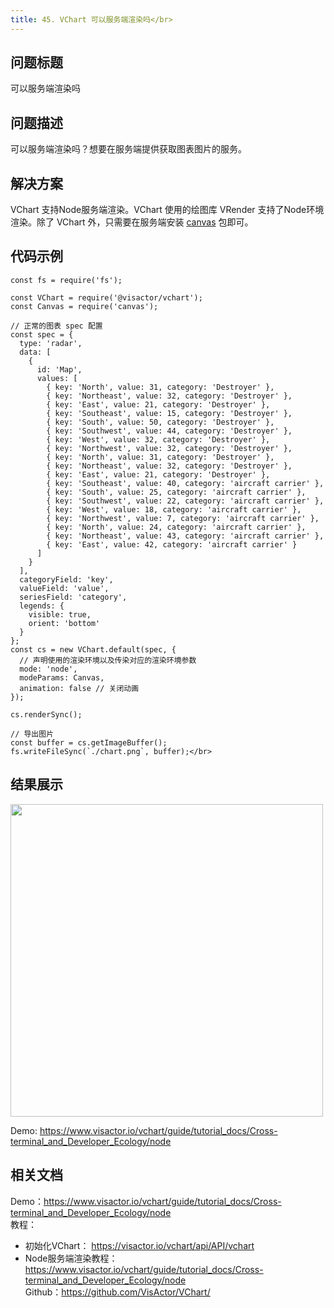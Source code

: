 ```yaml
---
title: 45. VChart 可以服务端渲染吗</br>
---
```

## 问题标题

可以服务端渲染吗</br>
## 问题描述

可以服务端渲染吗？想要在服务端提供获取图表图片的服务。</br>
## 解决方案 

VChart 支持Node服务端渲染。VChart 使用的绘图库 VRender 支持了Node环境渲染。除了 VChart 外，只需要在服务端安装 [canvas](https%3A%2F%2Fwww.npmjs.com%2Fpackage%2Fcanvas) 包即可。</br>


## 代码示例  

```
const fs = require('fs');

const VChart = require('@visactor/vchart');
const Canvas = require('canvas');

// 正常的图表 spec 配置
const spec = {
  type: 'radar',
  data: [
    {
      id: 'Map',
      values: [
        { key: 'North', value: 31, category: 'Destroyer' },
        { key: 'Northeast', value: 32, category: 'Destroyer' },
        { key: 'East', value: 21, category: 'Destroyer' },
        { key: 'Southeast', value: 15, category: 'Destroyer' },
        { key: 'South', value: 50, category: 'Destroyer' },
        { key: 'Southwest', value: 44, category: 'Destroyer' },
        { key: 'West', value: 32, category: 'Destroyer' },
        { key: 'Northwest', value: 32, category: 'Destroyer' },
        { key: 'North', value: 31, category: 'Destroyer' },
        { key: 'Northeast', value: 32, category: 'Destroyer' },
        { key: 'East', value: 21, category: 'Destroyer' },
        { key: 'Southeast', value: 40, category: 'aircraft carrier' },
        { key: 'South', value: 25, category: 'aircraft carrier' },
        { key: 'Southwest', value: 22, category: 'aircraft carrier' },
        { key: 'West', value: 18, category: 'aircraft carrier' },
        { key: 'Northwest', value: 7, category: 'aircraft carrier' },
        { key: 'North', value: 24, category: 'aircraft carrier' },
        { key: 'Northeast', value: 43, category: 'aircraft carrier' },
        { key: 'East', value: 42, category: 'aircraft carrier' }
      ]
    }
  ],
  categoryField: 'key',
  valueField: 'value',
  seriesField: 'category',
  legends: {
    visible: true,
    orient: 'bottom'
  }
};
const cs = new VChart.default(spec, {
  // 声明使用的渲染环境以及传染对应的渲染环境参数
  mode: 'node',
  modeParams: Canvas,
  animation: false // 关闭动画
});

cs.renderSync();

// 导出图片
const buffer = cs.getImageBuffer();
fs.writeFileSync(`./chart.png`, buffer);</br>
```
## 结果展示 

<img src='https://cdn.jsdelivr.net/gh/xuanhun/articles/visactor/img/C1rFbrJnboheEyxQYf6cBYywnkh.gif' alt='' width='500' height='500'>

Demo: https://www.visactor.io/vchart/guide/tutorial_docs/Cross-terminal_and_Developer_Ecology/node</br>
## 相关文档

Demo：https://www.visactor.io/vchart/guide/tutorial_docs/Cross-terminal_and_Developer_Ecology/node</br>
教程：</br>
*  初始化VChart： https://visactor.io/vchart/api/API/vchart</br>
*  Node服务端渲染教程：https://www.visactor.io/vchart/guide/tutorial_docs/Cross-terminal_and_Developer_Ecology/node</br>
Github：https://github.com/VisActor/VChart/</br>



